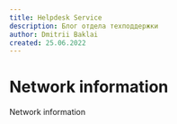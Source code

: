 ```yaml
---
title: Helpdesk Service
description: Блог отдела техподдержки
author: Dmitrii Baklai
created: 25.06.2022
---
```


# Network information

Network information
